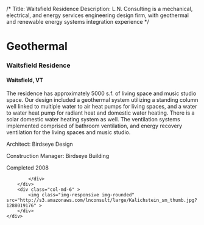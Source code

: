 /*
Title: Waitsfield Residence
Description: L.N. Consulting is a mechanical, electrical, and energy services engineering design firm, with geothermal and renewable energy systems integration experience
*/

# Geothermal

<div>
	<div class="row">
		<div class="col-md-6" >
			<div class="well" >
				<h3>Waitsfield Residence</h3>
				<h4>Waitsfield, VT</h4>
				<p>
   
   The residence has approximately 5000 s.f. of living space and music studio space.  Our design included a geothermal system utilizing a standing column well linked to multiple water to air heat pumps for living spaces, and a water to water heat pump for radiant heat and domestic water heating.  There is a solar domestic water heating system as well.  The ventilation systems implemented comprised of bathroom ventilation, and energy recovery ventilation for the living spaces and music studio.
</p>
				<p></p>
				<p></p>
				<p>Architect: Birdseye Design</p>
				<p>Construction Manager: Birdseye Building</p>
				<p>Completed 2008</p>
				<p></p>
				
			</div>
		</div>
		<div class="col-md-6" >
			<img class="img-responsive img-rounded" src="http://s3.amazonaws.com/lnconsult/large/Kalichstein_sm_thumb.jpg?1288019176" >
		</div>
	</div>
</div>
